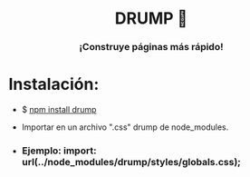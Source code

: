 <h1 align="center">DRUMP 🥁</h1>
<h3 align="center">¡Construye páginas más rápido!</h3>

# Instalación:

- $ [npm install drump](https://www.npmjs.com/package/drump)

- Importar en un archivo ".css" drump de node_modules.

- <h3>Ejemplo: <span color="red">import: url(../node_modules/drump/styles/globals.css);</span></h3>
